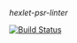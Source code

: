 *hexlet-psr-linter*


[![Build Status](https://travis-ci.org/Rende11/hexlet-psr-linter.svg?branch=master)](https://travis-ci.org/Rende11/hexlet-psr-linter)
